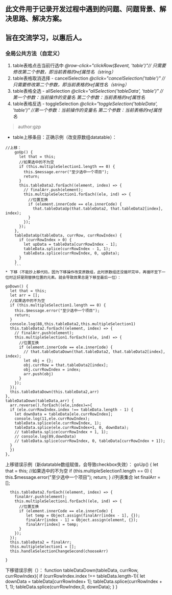 ﻿##  此文件用于记录开发过程中遇到的问题、问题背景、解决思路、解决方案。
##                   旨在交流学习，以惠后人。

### 全局公共方法（自定义）
1. table表格点击当前行选中
*@row-click="clickRow($event, 'table')"// 只需要修改第二个参数，即当前表格的ref属性名（string）*
2. table表格取消选择 - cancelSelection
*@click="cancelSelection('table')" //只需要修改第二个参数，即当前表格的ref属性名（string）*
3. table表格全选 - allSelection
*@click="allSelection('tableData', 'table')" //第一个参数：当前操作的变量名 第二个参数：当前表格的ref属性名*
4. table表格反选 - toggleSelection
*@click="toggleSelection('tableData', 'table')" //第一个参数：当前操作的变量名 第二个参数：当前表格的ref属性名*

> author:gzp

* table上移条目：正确示例（改变原数组datatable）：

```
//上移：
    goUp() {
      let that = this;
      //如果选中的不为空
      if (this.multipleSelection1.length == 0) {
        this.$message.error("至少选中一个项目");
        return;
      }
      this.tableData2.forEach((element, index) => {
        // finalArr.push(element);
        this.multipleSelection1.forEach((ele, ind) => {
          //位置互换
          if (element.innerCode == ele.innerCode) {
            that.tableDataUp(that.tableData2, that.tableData2[index], index);
          }
        });
      });
    },
    tableDataUp(tableData, currRow, currRowIndex) {
      if (currRowIndex > 0) {
        let upData = tableData[currRowIndex - 1];
        tableData.splice(currRowIndex - 1, 1);
        tableData.splice(currRowIndex, 0, upData);
      }
    }
    ```
* 下移（不能抄上移代码，因为下移操作改变原数组，此时原数组还没循环完毕，再循环至下一位时正好是刚替换位置的元素。就会导致效果总是下移至最后一位）：

```
    goDown() {
      let that = this;
      let arr = [];
      //如果选中的不为空
      if (this.multipleSelection1.length == 0) {
        this.$message.error("至少选中一个项目");
        return;
      }
      console.log(88,this.tableData2,this.multipleSelection1)
      this.tableData2.forEach((element, index) => {
        // finalArr.push(element);
        this.multipleSelection1.forEach((ele, ind) => {
          //位置互换
          if (element.innerCode == ele.innerCode) {
            // that.tableDataDown(that.tableData2, that.tableData2[index], index);
            let obj = {};
            obj.currRow = that.tableData2[index];
            obj.currRowIndex = index;
            arr.push(obj)
          }
        });
      });
      this.tableDataDown(this.tableData2,arr)
    },
    tableDataDown(tableData,arr) {
      arr.reverse().forEach((ele,index)=>{
      if (ele.currRowIndex.index !== tableData.length - 1) {
        let downData = tableData[ele.currRowIndex];
        console.log(11,ele.currRowIndex);
        tableData.splice(ele.currRowIndex, 1);
        tableData.splice(ele.currRowIndex+1, 0, downData);
        // tableData.splice(currRowIndex + 1, 1);
        // console.log(89,downData)
        // tableData.splice(currRowIndex, 0, tableData[currRowIndex + 1]);
      }
      })
    },
上移错误示例（新datatable数组赋值，会导致checkbox失效）：
    goUp() {
      let that = this;
      //如果选中的不为空
      if (this.multipleSelection1.length == 0) {
        this.$message.error("至少选中一个项目");
        return;
      }
      //列表集合
      let finalArr = [];

      this.tableData2.forEach((element, index) => {
        finalArr.push(element);
        this.multipleSelection1.forEach((ele, ind) => {
          //位置互换
          if (element.innerCode == ele.innerCode) {
             let temp = Object.assign(finalArr[index - 1], {});
             finalArr[index - 1] = Object.assign(element, {});
             finalArr[index] = temp;
          }
        });
      });
      this.tableData2 = finalArr;
      this.multipleSelection1 = [];
      this.handleSelectionChangeSecond(chooseArr)

    }
下移错误示例（）：
function tableDataDown(tableData, currRow, currRowIndex){
  if (currRowIndex.index !== tableData.length-1){
    let downData = tableData[currRowIndex+ 1];
    tableData.splice(currRowIndex + 1, 1);
    tableData.splice(currRowIndex,0, downData);
  }
}
```

